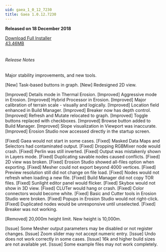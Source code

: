 ```yaml
---
uid: gaea_1_0_12_7230
title: Gaea 1.0.12.7230
---
```



**Released on 18 December 2018**

<div class="btn-group" role="group">
<a href="http://viridian.quadspinner.com/gaea/Gaea-1.0.12.7230.msi?key=DC00" class="btn btn-dark">Download Full Installer<br />43.46MB</a>
</div></div></div>
<br><h6 class="ml-2">Release Notes</h6>
<div class="card">
<div class="card-body release-note">

Major stability improvements, and new tools.

[New] Task-based buttons in graph.
[New] Redesigned 2D view.

[Improved] Details mode in Thermal Erosion.
[Improved] Aggressive mode in Erosion.
[Improved] Hybrid Processor in Erosion.
[Improved] Major calibration of terrain scale - visually and logically.
[Improved] Location field enhanced in Build Manager.
[Improved] Breaker now has depth control.
[Improved] Refresh and Mutate relocated to graph.
[Improved] Toggle buttons replaced with checkboxes.
[Improved] Browse button added to Build Manager.
[Improved] Slope visualization in Viewport was inaccurate.
[Improved] Erosion Studio now accessed directly in the startup screen.

[Fixed] Gaea would not start in some cases.
[Fixed] Masked Data Maps and Selectors had contaminated output.
[Fixed] Dropping RGBMixer node would crash.
[Fixed] Perlin was still inverted.
[Fixed] Output was mistakenly shown in Layers mode.
[Fixed] Duplicating savable nodes caused conflicts.
[Fixed] 2D view was broken.
[Fixed] Erosion Studio showed all-files option when exporting.
[Fixed] Mesher could not export beyond 4000 vertices.
[Fixed] Preview resolution still did not change on file load.
[Fixed] Nodes would not refresh when loading a new file.
[Fixed] Build Manager did not copy TOR files.
[Fixed] Sunlight editor panel would flicker.
[Fixed] Skybox would not show in 3D view.
[Fixed] CLUTer would hang or crash.
[Fixed] Color connectors would become white.
[Fixed] Basic and Cutter tools in Erosion Studio were broken.
[Fixed] Popups in Erosion Studio would not right-click.
[Fixed] Duplicated nodes would be unresponsive until unselected.
[Fixed] Breaker was not working.

[Removed] 20,000m height limit. New height is 10,000m.

[Issue] Some Mesher output parameters may be disabled or not register changes.
[Issue] Zoom slider may not accept numeric entry.
[Issue] Undo does not work correctly in some cases.
[Issue] 16k and higher build sizes are not available yet.
[Issue] Some example files may not work completely.


</div></div>
